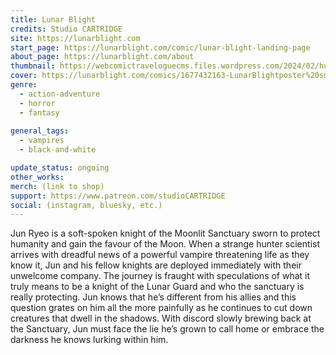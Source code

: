 ```yaml
---
title: Lunar Blight
credits: Studio CARTRIDGE
site: https://lunarblight.com
start_page: https://lunarblight.com/comic/lunar-blight-landing-page
about_page: https://lunarblight.com/about
thumbnail: https://webcomictraveloguecms.files.wordpress.com/2024/02/hubbox_lunarblight.png
cover: https://lunarblight.com/comics/1677432163-LunarBlightposter%20smol.jpg
genre: 
  - action-adventure
  - horror
  - fantasy
	
general_tags: 
  - vampires
  - black-and-white

update_status: ongoing
other_works:
merch: (link to shop)
support: https://www.patreon.com/studioCARTRIDGE
social: (instagram, bluesky, etc.)
---
```


Jun Ryeo is a soft-spoken knight of the Moonlit Sanctuary sworn to protect humanity and gain the favour of the Moon. When a strange hunter scientist arrives with dreadful news of a powerful vampire threatening life as they know it, Jun and his fellow knights are deployed immediately with their unwelcome company. The journey is fraught with speculations of what it truly means to be a knight of the Lunar Guard and who the sanctuary is really protecting. Jun knows that he’s different from his allies and this question grates on him all the more painfully as he continues to cut down creatures that dwell in the shadows. With discord slowly brewing back at the Sanctuary, Jun must face the lie he’s grown to call home or embrace the darkness he knows lurking within him.
